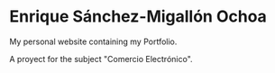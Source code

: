 # Enrique Sánchez-Migallón Ochoa

My personal website containing my Portfolio.

A proyect for the subject "Comercio Electrónico".
